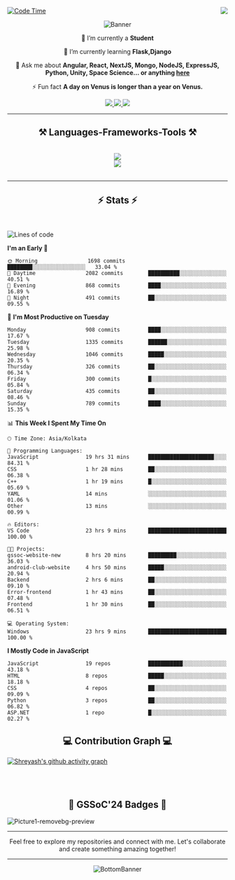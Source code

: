 <div>
 
<img align="right" src="https://visitor-badge.laobi.icu/badge?page_id=shreyash3087.shreyash3087" />

 [![Code Time](https://wakatime.com/badge/user/cd5f70df-e644-46f4-a03b-e1ce78615131.svg)](https://wakatime.com/@cd5f70df-e644-46f4-a03b-e1ce78615131)
 
</div>


<div align="center">
 
![Banner](https://github.com/user-attachments/assets/fe33d289-b057-4d85-ad76-3103802aa9e1)

</div>


<div align="center">
 
 🔭 I’m currently a **Student** 
 
 🌱 I’m currently learning **Flask,Django**

💬 Ask me about **Angular, React, NextJS, Mongo, NodeJS, ExpressJS, Python, Unity, Space Science... or anything [here](https://github.com/shreyash3087/shreyash3087/issues)**

⚡ Fun fact **A day on Venus is longer than a year on Venus.**

</div>
 
<div align="center"> 
  <a href="mailto:shreyash3087@gmail.com">
    <img src="https://img.shields.io/badge/Gmail-333333?style=for-the-badge&logo=gmail&logoColor=red" />
  </a>
  <a href="https://www.linkedin.com/in/shreyash-srivastava-1a1161280" target="_blank">
    <img src="https://img.shields.io/badge/LinkedIn-0077B5?style=for-the-badge&logo=linkedin&logoColor=white" target="_blank" />
  </a>
  <a href="https://github.com/shreyash3087" target="_blank">
     <img src="https://img.shields.io/badge/Github-FF5722?style=for-the-badge&logo=github&logoColor=white" target="_blank" />
  </a>
</div>
<hr/>
 
<h2 align="center">⚒️ Languages-Frameworks-Tools ⚒️</h2>
<br/>
<div align="center">
    <img src="https://skillicons.dev/icons?i=react,bootstrap,html,css,vscode,github,figma,cpp,vercel,netlify" /><br>
    <img src="https://skillicons.dev/icons?i=tailwind,git,nodejs,python,javascript,typescript,express,firebase,mongodb,nextjs,unity,azure,blender" /><br>
</div>

<br/>
<hr/>

<h2 align="center">⚡ Stats ⚡</h2>

<br>
<div>
 
 
<!--START_SECTION:waka-->
![Lines of code](https://img.shields.io/badge/From%20Hello%20World%20I%27ve%20Written-1.4%20million%20lines%20of%20code-blue)

**I'm an Early 🐤** 

```text
🌞 Morning                1698 commits        ████████░░░░░░░░░░░░░░░░░   33.04 % 
🌆 Daytime                2082 commits        ██████████░░░░░░░░░░░░░░░   40.51 % 
🌃 Evening                868 commits         ████░░░░░░░░░░░░░░░░░░░░░   16.89 % 
🌙 Night                  491 commits         ██░░░░░░░░░░░░░░░░░░░░░░░   09.55 % 
```
📅 **I'm Most Productive on Tuesday** 

```text
Monday                   908 commits         ████░░░░░░░░░░░░░░░░░░░░░   17.67 % 
Tuesday                  1335 commits        ██████░░░░░░░░░░░░░░░░░░░   25.98 % 
Wednesday                1046 commits        █████░░░░░░░░░░░░░░░░░░░░   20.35 % 
Thursday                 326 commits         ██░░░░░░░░░░░░░░░░░░░░░░░   06.34 % 
Friday                   300 commits         █░░░░░░░░░░░░░░░░░░░░░░░░   05.84 % 
Saturday                 435 commits         ██░░░░░░░░░░░░░░░░░░░░░░░   08.46 % 
Sunday                   789 commits         ████░░░░░░░░░░░░░░░░░░░░░   15.35 % 
```


📊 **This Week I Spent My Time On** 

```text
🕑︎ Time Zone: Asia/Kolkata

💬 Programming Languages: 
JavaScript               19 hrs 31 mins      █████████████████████░░░░   84.31 % 
CSS                      1 hr 28 mins        ██░░░░░░░░░░░░░░░░░░░░░░░   06.38 % 
C++                      1 hr 19 mins        █░░░░░░░░░░░░░░░░░░░░░░░░   05.69 % 
YAML                     14 mins             ░░░░░░░░░░░░░░░░░░░░░░░░░   01.06 % 
Other                    13 mins             ░░░░░░░░░░░░░░░░░░░░░░░░░   00.99 % 

🔥 Editors: 
VS Code                  23 hrs 9 mins       █████████████████████████   100.00 % 

🐱‍💻 Projects: 
gssoc-website-new        8 hrs 20 mins       █████████░░░░░░░░░░░░░░░░   36.03 % 
android-club-website     4 hrs 50 mins       █████░░░░░░░░░░░░░░░░░░░░   20.94 % 
Backend                  2 hrs 6 mins        ██░░░░░░░░░░░░░░░░░░░░░░░   09.10 % 
Error-frontend           1 hr 43 mins        ██░░░░░░░░░░░░░░░░░░░░░░░   07.48 % 
Frontend                 1 hr 30 mins        ██░░░░░░░░░░░░░░░░░░░░░░░   06.51 % 

💻 Operating System: 
Windows                  23 hrs 9 mins       █████████████████████████   100.00 % 
```

**I Mostly Code in JavaScript** 

```text
JavaScript               19 repos            ███████████░░░░░░░░░░░░░░   43.18 % 
HTML                     8 repos             █████░░░░░░░░░░░░░░░░░░░░   18.18 % 
CSS                      4 repos             ██░░░░░░░░░░░░░░░░░░░░░░░   09.09 % 
Python                   3 repos             ██░░░░░░░░░░░░░░░░░░░░░░░   06.82 % 
ASP.NET                  1 repo              █░░░░░░░░░░░░░░░░░░░░░░░░   02.27 % 
```




<!--END_SECTION:waka-->

</div>

<div>
  <div align="center" ><h2 align="center">💻 Contribution Graph 💻</h2></div>
 
  [![Shreyash's github activity graph](https://github-readme-activity-graph.vercel.app/graph?username=shreyash3087&hide_border=true&theme=github)](https://github.com/ashutosh00710/github-readme-activity-graph)
 
</div>

<br/><br/>

<h2 align="center">🔰 GSSoC'24 Badges 🔰</h2>

![Picture1-removebg-preview](https://github.com/user-attachments/assets/4ece96a5-043a-44df-b51b-40738d3603ff)

<div align="center"> 
  <hr/>
  Feel free to explore my repositories and connect with me. Let's collaborate and create something amazing together!
  <hr/>
</div>

<div align="center">
 
![BottomBanner](https://github.com/user-attachments/assets/7afe064f-9b9f-401d-bec1-35c8625bb3dc)

</div>

